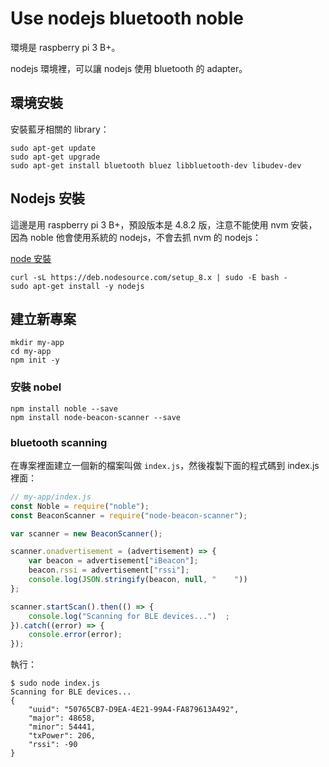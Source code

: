 # Use nodejs bluetooth noble

環境是 raspberry pi 3 B+。

nodejs 環境裡，可以讓 nodejs 使用 bluetooth 的 adapter。

## 環境安裝

安裝藍牙相關的 library：

```shell
sudo apt-get update
sudo apt-get upgrade
sudo apt-get install bluetooth bluez libbluetooth-dev libudev-dev
```

## Nodejs 安裝

這邊是用 raspberry pi 3 B+，預設版本是 4.8.2 版，注意不能使用 nvm 安裝，因為 noble 他會使用系統的 nodejs，不會去抓 nvm 的 nodejs：

[node 安裝](https://nodejs.org/en/download/package-manager/#debian-and-ubuntu-based-linux-distributions)

```shell
curl -sL https://deb.nodesource.com/setup_8.x | sudo -E bash -
sudo apt-get install -y nodejs
```

## 建立新專案

```shell
mkdir my-app
cd my-app
npm init -y
```

### 安裝 nobel

```shell
npm install noble --save
npm install node-beacon-scanner --save
```

### bluetooth scanning

在專案裡面建立一個新的檔案叫做 `index.js`，然後複製下面的程式碼到 index.js 裡面：

```js
// my-app/index.js
const Noble = require("noble");
const BeaconScanner = require("node-beacon-scanner");

var scanner = new BeaconScanner();

scanner.onadvertisement = (advertisement) => {
    var beacon = advertisement["iBeacon"];
    beacon.rssi = advertisement["rssi"];
    console.log(JSON.stringify(beacon, null, "    "))
};

scanner.startScan().then(() => {
    console.log("Scanning for BLE devices...")  ;
}).catch((error) => {
    console.error(error);
});
```

執行：

```shell
$ sudo node index.js 
Scanning for BLE devices...
{
    "uuid": "50765CB7-D9EA-4E21-99A4-FA879613A492",
    "major": 48658,
    "minor": 54441,
    "txPower": 206,
    "rssi": -90
}
```

